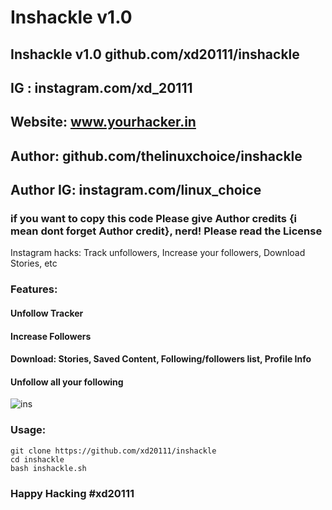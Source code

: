 # Inshackle v1.0
## Inshackle v1.0 github.com/xd20111/inshackle
## IG : instagram.com/xd_20111
## Website: www.yourhacker.in
## Author: github.com/thelinuxchoice/inshackle
## Author IG: instagram.com/linux_choice
### if you want to copy this code Please give Author credits {i mean dont forget Author credit}, nerd! Please read the License 

Instagram hacks: Track unfollowers, Increase your followers, Download Stories, etc

### Features:
#### Unfollow Tracker
#### Increase Followers
#### Download: Stories, Saved Content, Following/followers list, Profile Info
#### Unfollow all your following

![ins](https://user-images.githubusercontent.com/34893261/53686880-d50f6000-3d0b-11e9-8c42-cab1ad30b24e.png)

### Usage:
```
git clone https://github.com/xd20111/inshackle
cd inshackle
bash inshackle.sh
```

### Happy Hacking #xd20111

